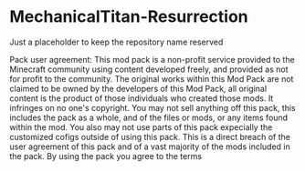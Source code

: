 # MechanicalTitan-Resurrection
Just a placeholder to keep the repository name reserved

Pack user agreement: This mod pack is a non-profit service provided to the Minecraft community using content developed freely, and provided as not for profit to the community. The original works within this Mod Pack are not claimed to be owned by the developers of this Mod Pack, all original content is the product of those individuals who created those mods. It infringes on no one's copyright. You may not sell anything off this pack, this includes the pack as a whole, and of the files or mods, or any items found within the mod. You also may not use parts of this pack expecially the customized cofigs outside of using this pack. This is a direct breach of the user agreement of this pack and of a vast majority of the mods included in the pack.‏ By using the pack you agree to the terms
